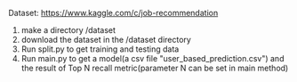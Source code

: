Dataset: https://www.kaggle.com/c/job-recommendation
1. make a directory /dataset
2. download the dataset in the /dataset directory
3. Run split.py to get training and testing data
4. Run main.py to get a model(a csv file "user_based_prediction.csv") and the result of Top N recall metric(parameter N can be set in main method)
